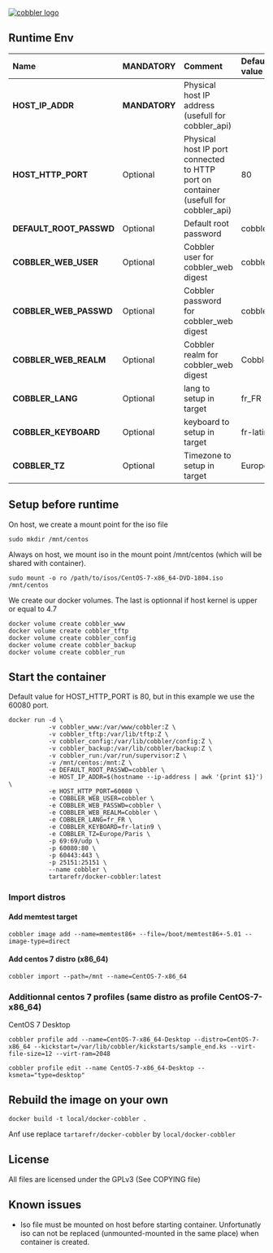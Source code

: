 [![cobbler logo](https://cobbler.github.io/images/logo-brand.png)](http://cobbler.github.io/ "cobbler")

## Runtime Env

| Name                     | MANDATORY     | Comment | Default value |
| :----------------------- | :------------ | :------------------------------------- | :------------- |
|  __HOST_IP_ADDR__        | __MANDATORY__ | Physical host IP address (usefull for cobbler_api) |
|  __HOST_HTTP_PORT__      | Optional      | Physical host IP port connected to HTTP port on container (usefull for cobbler_api) | 80 |
|  __DEFAULT_ROOT_PASSWD__ | Optional      | Default root password | cobbler |
|  __COBBLER_WEB_USER__    | Optional      | Cobbler user for cobbler_web digest | cobbler |
|  __COBBLER_WEB_PASSWD__  | Optional      |Cobbler password for cobbler_web digest | cobbler |
|  __COBBLER_WEB_REALM__   | Optional      | Cobbler realm for cobbler_web digest | Cobbler |
|  __COBBLER_LANG__        | Optional      | lang to setup in target |fr_FR |
|  __COBBLER_KEYBOARD__    | Optional      | keyboard to setup in target | fr-latin-9 |
|  __COBBLER_TZ__          | Optional      | Timezone to setup in target | Europe/Paris |

## Setup before runtime

On host, we create a mount point for the iso file

    sudo mkdir /mnt/centos
    
Always on host, we mount iso in the mount point /mnt/centos (which will be shared with container).

    sudo mount -o ro /path/to/isos/CentOS-7-x86_64-DVD-1804.iso /mnt/centos

We create our docker volumes. The last is optionnal if host kernel is upper or equal to 4.7

    docker volume create cobbler_www
    docker volume create cobbler_tftp
    docker volume create cobbler_config
    docker volume create cobbler_backup
    docker volume create cobbler_run
    
## Start the container

Default value for HOST_HTTP_PORT is 80, but in this example we use the 60080 port.

    docker run -d \
               -v cobbler_www:/var/www/cobbler:Z \
               -v cobbler_tftp:/var/lib/tftp:Z \
               -v cobbler_config:/var/lib/cobbler/config:Z \
               -v cobbler_backup:/var/lib/cobbler/backup:Z \
               -v cobbler_run:/var/run/supervisor:Z \
               -v /mnt/centos:/mnt:Z \
               -e DEFAULT_ROOT_PASSWD=cobbler \
               -e HOST_IP_ADDR=$(hostname --ip-address | awk '{print $1}') \
               -e HOST_HTTP_PORT=60080 \
               -e COBBLER_WEB_USER=cobbler \
               -e COBBLER_WEB_PASSWD=cobbler \
               -e COBBLER_WEB_REALM=Cobbler \
               -e COBBLER_LANG=fr_FR \
               -e COBBLER_KEYBOARD=fr-latin9 \
               -e COBBLER_TZ=Europe/Paris \
               -p 69:69/udp \
               -p 60080:80 \
               -p 60443:443 \
               -p 25151:25151 \
               --name cobbler \
               tartarefr/docker-cobbler:latest

### Import distros

#### Add memtest target

    cobbler image add --name=memtest86+ --file=/boot/memtest86+-5.01 --image-type=direct

#### Add centos 7 distro (x86_64)

    cobbler import --path=/mnt --name=CentOS-7-x86_64

### Additionnal centos 7 profiles (same distro as profile CentOS-7-x86_64)

CentOS 7 Desktop

    cobbler profile add --name=CentOS-7-x86_64-Desktop --distro=CentOS-7-x86_64 --kickstart=/var/lib/cobbler/kickstarts/sample_end.ks --virt-file-size=12 --virt-ram=2048
    
    cobbler profile edit --name CentOS-7-x86_64-Desktop --ksmeta="type=desktop"

## Rebuild the image on your own

    docker build -t local/docker-cobbler .
    
Anf use replace `tartarefr/docker-cobbler` by `local/docker-cobbler`

## License

All files are licensed under the GPLv3 (See COPYING file)

## Known issues

* Iso file must be mounted on host before starting container. Unfortunatly iso can not be replaced (unmounted-mounted in the same place) when container is created.
